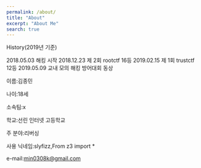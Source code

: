 ```yaml
---
permalink: /about/
title: "About"
excerpt: "About Me"
search: true
---
```


History(2019년 기준)

2018.05.03 해킹 시작
2018.12.23 제 2회 rootctf 16등
2019.02.15 제 1회 trustctf 12등
2019.05.09 교내 모의 해킹 방어대회 동상

이름:김종민

나이:18세

소속팀:x

학교:선린 인터넷 고등학교

주 분야:리버싱

사용 닉네임:slyfizz,From z3 import *

e-mail:min0308k@gmail.com



 









